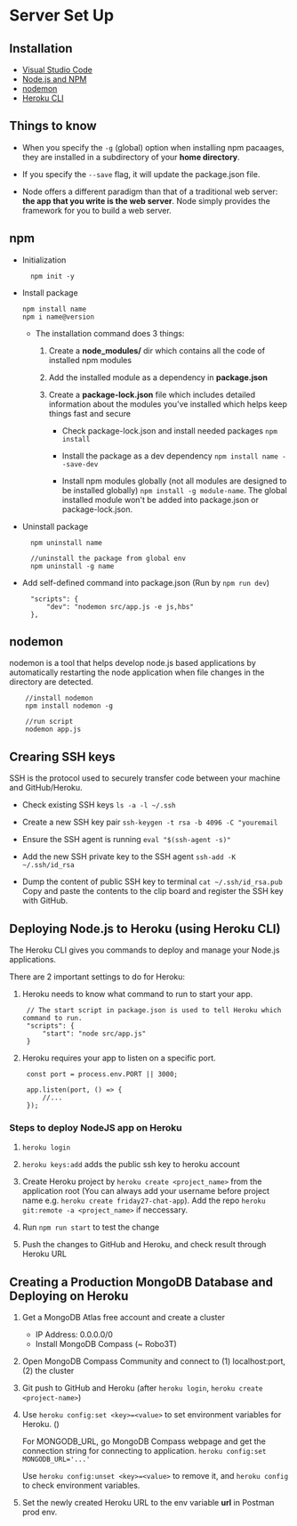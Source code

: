 # Server Set Up

## Installation

* [Visual Studio Code](https://code.visualstudio.com)
* [Node.js and NPM](https://nodejs.org/en/download/)
* [nodemon](https://nodemon.io)
* [Heroku CLI](https://devcenter.heroku.com/articles/heroku-cli)

## Things to know

* When you specify the `-g` (global) option when installing npm pacaages, they are installed in a subdirectory of your **home directory**.

* If you specify the `--save` flag, it will update the package.json file.

* Node offers a different paradigm than that of a traditional web server: **the app that you write is the web server**. Node simply provides the framework for you to build a web server. 

## npm

* Initialization

        npm init -y

* Install package

      npm install name
      npm i name@version

  * The installation command does 3 things:
    1. Create a **node_modules/** dir which contains all the code of installed npm modules
    2. Add the installed module as a dependency in **package.json**
    3. Create a **package-lock.json** file which includes detailed information about the modules you’ve installed which helps keep things fast and secure

        * Check package-lock.json and install needed packages `npm install`

        * Install the package as a dev dependency `npm install name --save-dev`

        * Install npm modules globally (not all modules are designed to be installed globally) `npm install -g module-name`. The global installed module won't be added into package.json or package-lock.json.

* Uninstall package

        npm uninstall name

        //uninstall the package from global env
        npm uninstall -g name

* Add self-defined command into package.json (Run by `npm run dev`)

        "scripts": {
            "dev": "nodemon src/app.js -e js,hbs"
        },

## nodemon

nodemon is a tool that helps develop node.js based applications by automatically restarting the node application when file changes in the directory are detected.

        //install nodemon
        npm install nodemon -g

        //run script
        nodemon app.js

## Crearing SSH keys

SSH is the protocol used to securely transfer code between your machine and GitHub/Heroku.

* Check existing SSH keys `ls -a -l ~/.ssh`

* Create a new SSH key pair `ssh-keygen -t rsa -b 4096 -C "youremail`

* Ensure the SSH agent is running `eval "$(ssh-agent -s)"`

* Add the new SSH private key to the SSH agent `ssh-add -K ~/.ssh/id_rsa`

* Dump the content of public SSH key to terminal `cat ~/.ssh/id_rsa.pub` Copy and paste the contents to the clip board and register the SSH key with GitHub.

## Deploying Node.js to Heroku (using Heroku CLI)

The Heroku CLI gives you commands to deploy and manage your Node.js applications.

There are 2 important settings to do for Heroku:

1. Heroku needs to know what command to run to start your app.

        // The start script in package.json is used to tell Heroku which command to run.
        "scripts": {
            "start": "node src/app.js"
        }

2. Heroku requires your app to listen on a specific port.

        const port = process.env.PORT || 3000;

        app.listen(port, () => {
            //...
        });

### Steps to deploy NodeJS app on Heroku

1. `heroku login`

2. `heroku keys:add` adds the public ssh key to heroku account

3. Create Heroku project by `heroku create <project_name>` from the application root (You can always add your username before project name e.g. `heroku create friday27-chat-app`). Add the repo `heroku git:remote -a <project_name>` if neccessary.

4. Run `npm run start` to test the change

5. Push the changes to GitHub and Heroku, and check result through Heroku URL

## Creating a Production MongoDB Database and Deploying on Heroku

1. Get a MongoDB Atlas free account and create a cluster

    * IP Address: 0.0.0.0/0
    * Install MongoDB Compass (~ Robo3T)

2. Open MongoDB Compass Community and connect to (1) localhost:port, (2) the cluster

3. Git push to GitHub and Heroku (after `heroku login`, `heroku create <project-name>`)

4. Use `heroku config:set <key>=<value>` to set environment variables for Heroku. ()

    For MONGODB_URL, go MongoDB Compass webpage and get the connection string for connecting to application. `heroku config:set MONGODB_URL='...'`

    Use `heroku config:unset <key>=<value>` to remove it, and `heroku config` to check environment variables.

5. Set the newly created Heroku URL to the env variable **url** in Postman prod env.
